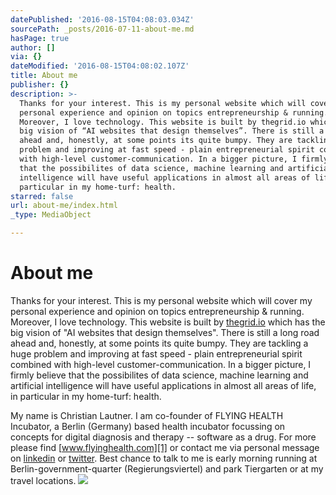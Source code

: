 ```yaml
---
datePublished: '2016-08-15T04:08:03.034Z'
sourcePath: _posts/2016-07-11-about-me.md
hasPage: true
author: []
via: {}
dateModified: '2016-08-15T04:08:02.107Z'
title: About me
publisher: {}
description: >-
  Thanks for your interest. This is my personal website which will cover my
  personal experience and opinion on topics entrepreneurship & running.
  Moreover, I love technology. This website is built by thegrid.io which has the
  big vision of “AI websites that design themselves”. There is still a long road
  ahead and, honestly, at some points its quite bumpy. They are tackling a huge
  problem and improving at fast speed - plain entrepreneurial spirit combined
  with high-level customer-communication. In a bigger picture, I firmly believe
  that the possibilites of data science, machine learning and artificial
  intelligence will have useful applications in almost all areas of life, in
  particular in my home-turf: health.
starred: false
url: about-me/index.html
_type: MediaObject

---
```

# About me

Thanks for your interest. This is my personal website which will cover my personal experience and opinion on topics entrepreneurship & running. Moreover, I love technology. This website is built by [thegrid.io][0] which has the big vision of "AI websites that design themselves". There is still a long road ahead and, honestly, at some points its quite bumpy. They are tackling a huge problem and improving at fast speed - plain entrepreneurial spirit combined with high-level customer-communication. In a bigger picture, I firmly believe that the possibilites of data science, machine learning and artificial intelligence will have useful applications in almost all areas of life, in particular in my home-turf: health.

My name is Christian Lautner. I am co-founder of FLYING HEALTH Incubator, a Berlin (Germany) based health incubator focussing on concepts for digital diagnosis and therapy -- software as a drug. For more please find [www.flyinghealth.com][1] or contact me via personal message on [linkedin][2] or [twitter][3]. Best chance to talk to me is early morning running at Berlin-government-quarter (Regierungsviertel) and park Tiergarten or at my travel locations.
![](https://the-grid-user-content.s3-us-west-2.amazonaws.com/87bada6f-30cf-44c9-aa4a-21c4c8043c12.jpg)

[0]: https://thegrid.io/
[1]: https://flyinghealth.com/ "www.flyinghealth.com"
[2]: https://www.linkedin.com/in/christian-lautner
[3]: https://twitter.com/clautner